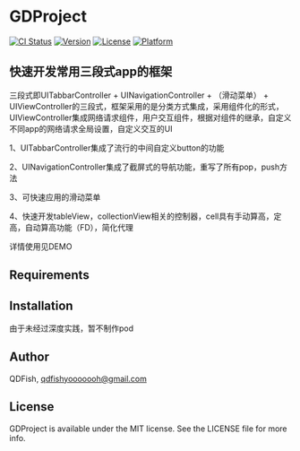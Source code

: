 # GDProject

[![CI Status](https://img.shields.io/travis/QDFish/GDProject.svg?style=flat)](https://travis-ci.org/QDFish/GDProject)
[![Version](https://img.shields.io/cocoapods/v/GDProject.svg?style=flat)](https://cocoapods.org/pods/GDProject)
[![License](https://img.shields.io/cocoapods/l/GDProject.svg?style=flat)](https://cocoapods.org/pods/GDProject)
[![Platform](https://img.shields.io/cocoapods/p/GDProject.svg?style=flat)](https://cocoapods.org/pods/GDProject)

## 快速开发常用三段式app的框架
三段式即UITabbarController + UINavigationController + （滑动菜单） + UIViewController的三段式，框架采用的是分类方式集成，采用组件化的形式，UIViewController集成网络请求组件，用户交互组件，根据对组件的继承，自定义不同app的网络请求全局设置，自定义交互的UI

1、UITabbarController集成了流行的中间自定义button的功能

2、UINavigationController集成了截屏式的导航功能，重写了所有pop，push方法

3、可快速应用的滑动菜单

4、快速开发tableView，collectionView相关的控制器，cell具有手动算高，定高，自动算高功能（FD），简化代理

详情使用见DEMO

## Requirements

## Installation

由于未经过深度实践，暂不制作pod

## Author

QDFish, qdfishyooooooh@gmail.com

## License

GDProject is available under the MIT license. See the LICENSE file for more info.
